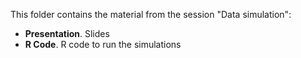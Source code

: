 This folder contains the material from the session "Data simulation":

- **Presentation**. Slides
- **R Code**. R code to run the simulations
